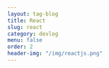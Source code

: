 ```yaml
---
layout: tag-blog
title: React
slug: react
category: devlog
menu: false
order: 2
header-img: "/img/reactjs.png"
---
```

